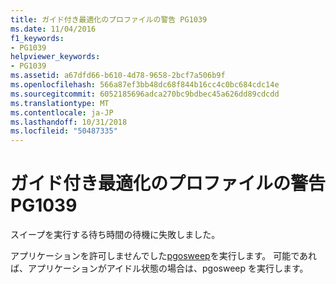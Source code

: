 ```yaml
---
title: ガイド付き最適化のプロファイルの警告 PG1039
ms.date: 11/04/2016
f1_keywords:
- PG1039
helpviewer_keywords:
- PG1039
ms.assetid: a67dfd66-b610-4d78-9658-2bcf7a506b9f
ms.openlocfilehash: 566a87ef3bb48dc68f844b16cc4c0bc684cdc14e
ms.sourcegitcommit: 6052185696adca270bc9bdbec45a626dd89cdcdd
ms.translationtype: MT
ms.contentlocale: ja-JP
ms.lasthandoff: 10/31/2018
ms.locfileid: "50487335"
---
```

# <a name="profile-guided-optimization-warning-pg1039"></a>ガイド付き最適化のプロファイルの警告 PG1039

スイープを実行する待ち時間の待機に失敗しました。

アプリケーションを許可しませんでした[pgosweep](../../build/reference/pgosweep.md)を実行します。  可能であれば、アプリケーションがアイドル状態の場合は、pgosweep を実行します。